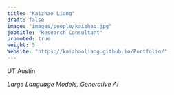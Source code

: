 ```yaml
---
title: "Kaizhao Liang"
draft: false
image: "images/people/kaizhao.jpg"
jobtitle: "Research Consultant"
promoted: true
weight: 5
Website: "https://kaizhaoliang.github.io/Portfolio/"
---
```


UT Austin

*Large Language Models, Generative AI*

